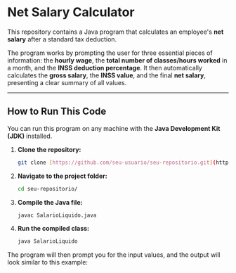 # Net Salary Calculator

This repository contains a Java program that calculates an employee's **net salary** after a standard tax deduction.

The program works by prompting the user for three essential pieces of information: the **hourly wage**, the **total number of classes/hours worked** in a month, and the **INSS deduction percentage**. It then automatically calculates the **gross salary**, the **INSS value**, and the final **net salary**, presenting a clear summary of all values.

---

## How to Run This Code

You can run this program on any machine with the **Java Development Kit (JDK)** installed.

1.  **Clone the repository:**
    ```sh
    git clone [https://github.com/seu-usuario/seu-repositorio.git](https://github.com/seu-usuario/seu-repositorio.git)
    ```

2.  **Navigate to the project folder:**
    ```sh
    cd seu-repositorio/
    ```

3.  **Compile the Java file:**
    ```sh
    javac SalarioLiquido.java
    ```

4.  **Run the compiled class:**
    ```sh
    java SalarioLiquido
    ```

The program will then prompt you for the input values, and the output will look similar to this example:
